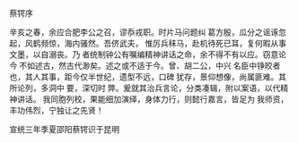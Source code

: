 <font face=微软雅黑>
    
蔡锷序
 
 辛亥之春，余应合肥李公之召，谬忝戎职。时片马问题纠
葛方殷，瓜分之谣诼忽起，风鹤频惊，海内骚然。吾侪武夫，
惟厉兵秣马，赴机待死已耳，复何暇从事文墨，以自溺丧。乃
者统制钟公有嘱编精神讲话之命，余不得不有以应。窃意论今
不如述古，然古代渺矣。述之或不适于今。曾、胡二公，中兴
名臣中铮皎者也，其人其事，距今仅半世纪，遗型不远，口碑
犹存，景仰想像，尚属匪难。其所论列，多洞中 要，深切时
弊。爰就其治兵言论，分类凑辑，附以案语，以代精神讲话。
我同胞列校，果能细加演绎，身体力行，则懿行嘉言，皆足为
我师资，丰功伟烈，宁独让之先贤！
 
 宣统三年季夏邵阳蔡锷识于昆明

    
</font>